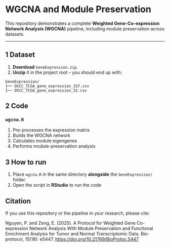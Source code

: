 # WGCNA and Module Preservation
This repository demonstrates a complete **Weighted Gene-Co-expression Network Analysis (WGCNA)** pipeline, including module preservation across datasets.

---

## 1  Dataset

1. **Download** `GeneExpression.zip`.
2. **Unzip** it in the project root – you should end up with:
```text
GeneExpression/
├── OSCC_TCGA_gene_expression_337.csv
├── OSCC_TCGA_gene_expression_32.csv
```

## 2  Code

### `wgcna.R`

1. Pre-processes the expression matrix  
2. Builds the WGCNA network  
3. Calculates module eigengenes  
4. Performs module-preservation analysis  

## 3  How to run
1. Place `wgcna.R` in the same directory **alongside** the `GeneExpression/` folder.  
2. Open the script in **RStudio** to run the code

## Citation

If you use this repository or the pipeline in your research, please cite:

Nguyen, P. and Zeng, E. (2025). A Protocol for Weighted Gene Co-expression Network Analysis With Module Preservation and Functional Enrichment Analysis for Tumor and Normal Transcriptomic Data. Bio-protocol, 15(18): e5447. https://doi.org/10.21769/BioProtoc.5447
